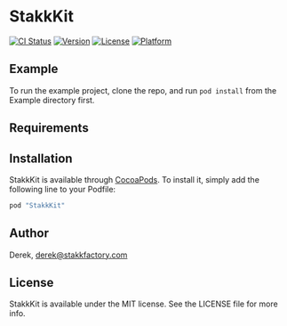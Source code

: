 # StakkKit

[![CI Status](http://img.shields.io/travis/Derek/StakkKit.svg?style=flat)](https://travis-ci.org/Derek/StakkKit)
[![Version](https://img.shields.io/cocoapods/v/StakkKit.svg?style=flat)](http://cocoapods.org/pods/StakkKit)
[![License](https://img.shields.io/cocoapods/l/StakkKit.svg?style=flat)](http://cocoapods.org/pods/StakkKit)
[![Platform](https://img.shields.io/cocoapods/p/StakkKit.svg?style=flat)](http://cocoapods.org/pods/StakkKit)

## Example

To run the example project, clone the repo, and run `pod install` from the Example directory first.

## Requirements

## Installation

StakkKit is available through [CocoaPods](http://cocoapods.org). To install
it, simply add the following line to your Podfile:

```ruby
pod "StakkKit"
```

## Author

Derek, derek@stakkfactory.com

## License

StakkKit is available under the MIT license. See the LICENSE file for more info.

